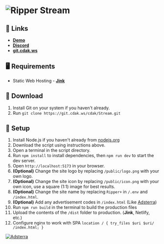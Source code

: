 # ![Ripper Stream](https://i.ibb.co/qrXNkyH/streaming-screenshot-1-2023-12-04.jpg)

## 🔗 Links
- **[Demo](https://fossa.tv)**
- **[Discord](https://ripper.fun/discord.html)**
- **[git.cdak.ws](https://git.cdak.ws)**

## 🖥️ Requirements
- Static Web Hosting - **[Jink](https://clients.jink.host/link.php?id=5)**

## 📂 Download

1. Install Git on your system if you haven't already.
2. Run `git clone https://git.cdak.ws/cdak/Stream.git`

## 🔧 Setup
1. Install Node.js if you haven't already from [nodejs.org](https://nodejs.org)
2. Download the script using instructions above.
3. Open a terminal in the script directory.
4. Run `npm install` to install dependencies, then `npm run dev` to start the dev server.
5. Open `http://localhost:5173` in your browser.
6. **(Optional)** Change the site logo by replacing `/public/logo.png` with your own logo.
7. **(Optional)** Change the site icon by replacing `/public/icon.png` with your own icon, use a square (1:1) image for best results.
8. **(Optional)** Change the site name by replacing `Ripper+` in `/.env` and `/index.html`.
9. **(Optional)** Add any advertisement codes in `/index.html` (Like [Adsterra](https://beta.publishers.adsterra.com/referral/fMYMsgM7NM))
10. Run `npm run build` in the terminal to build the production files
11. Upload the contents of the `/dist` folder to production. (**Jink**, Netlify, etc.)
12. Configure nginx to work with SPA ```location / {
   try_files $uri $uri/ /index.html;
}```


[![Adsterra](https://landings-cdn.adsterratech.com/referralBanners/gif/468x60_adsterra_reff.gif)](https://beta.publishers.adsterra.com/referral/fMYMsgM7NM)